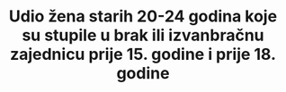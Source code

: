 ---
title: >-
  Udio žena starih 20-24 godina koje su stupile u brak ili izvanbračnu zajednicu prije 15. godine i prije 18. godine
permalink: /5-3-1/
sdg_goal: 5
layout: indicator
indicator: 5.3.1
indicator_variable: null
graph: null
graph_type_description: Pending  edited  2014  SIPP
graph_status_notes: Assigned
variable_description: null
variable_notes: null
un_designated_tier: '2'
un_custodial_agency: "UNICEF  (Partnering  Agencies:  WHO,  UNFPA,  UN  Women,  UN  DESA-Population  Division)"
target_id: '5.3'
has_metadata: true
rationale_interpretation: >-
  Bračna zajednica prije 18. godine je temeljno kršenje ljudskih prava. Dječji brak često ugrožava razvoj djevojčica i rezultira ranom trudnoćom i društvenom izolacijom, prekidajući joj školovanje, ograničavajući joj mogućnosti za karijeru i stručno napredovanje i stavljajući ju u povećani rizik od nasilja od strane partnera. U mnogim kulturama od djevojčica u pubertetu se očekuje da usvoje spolne uloge povezane sa ženskim rodom. One uključuju ulazak u zajednicu i postajanje majkom. @@ Problem dječjeg braka spominje se u brojnim međunarodnim konvencijama i sporazumima: Konvencija o isključivanju svih oblika diskriminacije protiv žena (članak 16); Opća deklaracija o ljudskim pravima, Konvencija o pristanku na brak; Minimalna starosna dob za stupanje u brak i registraciju brakova; Afrička povelja o pravima i dobrobiti djece; i Protokol uz Afričku povelju o ljudskim pravima i pravima naroda o pravima žena u Africi. Iako se brak ne spominje direktno u Konvenciji o pravima djeteta, dječji brak je povezan s ostalim pravima kao što je pravo na slobodu i izražavanje, pravo na zaštitu od svih oblika zlostavljanja, i pravo na zaštitu od štetnih tradicionalnih običaja.
goal_meta_link: 'http://unstats.un.org/sdgs/files/metadata-compilation/Metadata-Goal-5.pdf'
goal_meta_link_page: 9
indicator_name: >-
  Udio žena starih 20-24 godina koje su stupile u brak ili izvanbračnu zajednicu prije 15. godine i prije 18. godine
target: >-
  Ukloniti sve štetne običaje, kao što su dječji, rani i prisilni brak te sakaćenje ženskih genitalija.
indicator_definition: >-
  Ovaj pokazatelj prikazuje udio žena starih 20 -24 godina koje su se prvi puta udale ili ušle u izvanbračnu zajednicu prije 18. godine. Računa se dijeljenjem broja žena starih 20-24 godina koje su se prvi puta udale ili ušle u izvanbračnu zajednicu prije 18. godine s ukupnim brojem žena starih 20-24 godina u stanovništvu


source_title: null
source_notes: null
published: true  

---